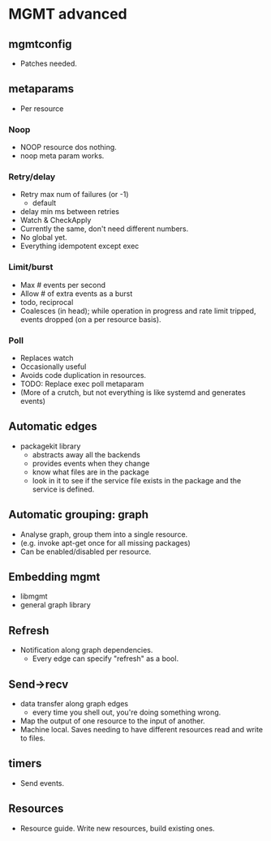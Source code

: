 # MGMT advanced

## mgmtconfig
- Patches needed.

## metaparams
- Per resource

### Noop
- NOOP resource dos nothing.
- noop meta param works.

### Retry/delay
- Retry max num of failures (or -1)
  - default
- delay min ms between retries
- Watch & CheckApply
- Currently the same, don't need different numbers.
- No global yet.
- Everything idempotent except exec

### Limit/burst
- Max # events per second
- Allow # of extra events as a burst
- todo, reciprocal
- Coalesces (in head); while operation in progress and rate limit tripped,
  events dropped (on a per resource basis).

### Poll
- Replaces watch
- Occasionally useful
- Avoids code duplication in resources.
- TODO: Replace exec poll metaparam
- (More of a crutch, but not everything is like systemd and generates events)

## Automatic edges
- packagekit library
  - abstracts away all the backends
  - provides events when they change
  - know what files are in the package
  - look in it to see if the service file exists in the package and the service
    is defined.

## Automatic grouping: graph
- Analyse graph, group them into a single resource.
- (e.g. invoke apt-get once for all missing packages)
- Can be enabled/disabled per resource.

## Embedding mgmt
- libmgmt
- general graph library

## Refresh
- Notification along graph dependencies.
  - Every edge can specify "refresh" as a bool.

## Send->recv
- data transfer along graph edges
  - every time you shell out, you're doing something wrong.
- Map the output of one resource to the input of another.
- Machine local. Saves needing to have different resources read and write to
  files.

## timers
- Send events.

## Resources
- Resource guide. Write new resources, build existing ones.
